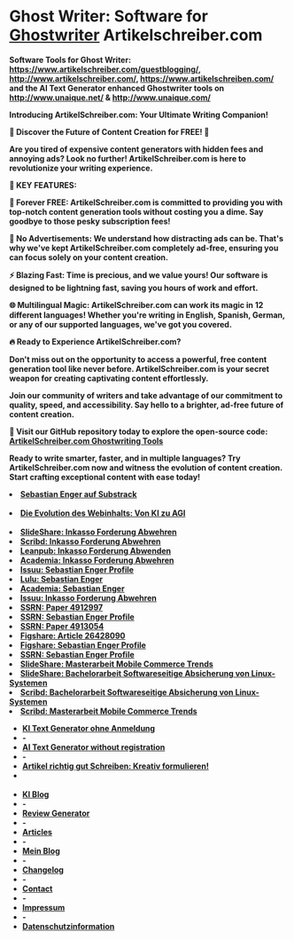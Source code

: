 # <b>Ghost Writer: Software for <a href="http://www.artikelschreiber.com/" hreflang="de" title="Simplify Sentences Software for Ghostwriter Artikelschreiber.com">Ghostwriter</a> Artikelschreiber.com<b>

<b>Software Tools for Ghost Writer: https://www.artikelschreiber.com/guestblogging/, http://www.artikelschreiber.com/, https://www.artikelschreiben.com/ and the AI Text Generator enhanced Ghostwriter tools on http://www.unaique.net/ & http://www.unaique.com/<b>

Introducing ArtikelSchreiber.com: Your Ultimate Writing Companion!

🚀 Discover the Future of Content Creation for FREE! 🚀

Are you tired of expensive content generators with hidden fees and annoying ads? Look no further! ArtikelSchreiber.com is here to revolutionize your writing experience.

📣 KEY FEATURES:

🌟 Forever FREE: ArtikelSchreiber.com is committed to providing you with top-notch content generation tools without costing you a dime. Say goodbye to those pesky subscription fees!

🚫 No Advertisements: We understand how distracting ads can be. That's why we've kept ArtikelSchreiber.com completely ad-free, ensuring you can focus solely on your content creation.

⚡ Blazing Fast: Time is precious, and we value yours! Our software is designed to be lightning fast, saving you hours of work and effort.

🌐 Multilingual Magic: ArtikelSchreiber.com can work its magic in 12 different languages! Whether you're writing in English, Spanish, German, or any of our supported languages, we've got you covered.

🔥 Ready to Experience ArtikelSchreiber.com?

Don't miss out on the opportunity to access a powerful, free content generation tool like never before. ArtikelSchreiber.com is your secret weapon for creating captivating content effortlessly.

Join our community of writers and take advantage of our commitment to quality, speed, and accessibility. Say hello to a brighter, ad-free future of content creation.

📌 Visit our GitHub repository today to explore the open-source code: [ArtikelSchreiber.com Ghostwriting Tools](https://github.com/sebastianenger1981/ghostwriter)

Ready to write smarter, faster, and in multiple languages? Try ArtikelSchreiber.com now and witness the evolution of content creation. Start crafting exceptional content with ease today!
<li><a href="https://substack.com/@sebastianenger" target='_self' hreflang='de' title="Sebastian Enger auf Substrack">Sebastian Enger auf Substrack</a></li>   <br>
<li><a href="https://artikelschreiber.substack.com/p/die-evolution-des-webinhalts-von" target='_self' hreflang='de' title="Die Evolution des Webinhalts: Von KI zu AGI">Die Evolution des Webinhalts: Von KI zu AGI</a></li>  <br>

<li role="listitem"><a href="https://de.slideshare.net/slideshow/wie-kann-ich-eine-inkasso-forderung-abwehren-www-unaique-net/270507889" rel="follow" title="SlideShare: Inkasso Forderung Abwehren">SlideShare: Inkasso Forderung Abwehren</a></li>
				<li role="listitem"><a href="https://de.scribd.com/document/753386955/Wie-Kann-Ich-Eine-Inkasso-Forderung-Abwehren-www-unaique-net" rel="follow" title="Scribd: Inkasso Forderung Abwehren">Scribd: Inkasso Forderung Abwehren</a></li>
				<li role="listitem"><a href="https://leanpub.com/wie_kann_ich_eine_inkasso_forderung_abwenden/upload" rel="follow" title="Leanpub: Inkasso Forderung Abwenden">Leanpub: Inkasso Forderung Abwenden</a></li>
				<li role="listitem"><a href="https://www.academia.edu/122346756/Wie_kann_ich_eine_Inkasso_Forderung_abwehren_www_unaique_net_" rel="follow" title="Academia: Inkasso Forderung Abwehren">Academia: Inkasso Forderung Abwehren</a></li>
				<li role="listitem"><a href="https://issuu.com/sebastianenger" rel="follow" title="https://issuu.com/sebastianenger">Issuu: Sebastian Enger Profile</a></li>
				<li role="listitem"><a href="https://www.lulu.com/spotlight/sebastianenger" rel="follow" title="Lulu: Sebastian Enger">Lulu: Sebastian Enger</a></li>
				<li role="listitem"><a href="https://hs-mittweida.academia.edu/SebastianEnger" rel="follow" title="Academia: Sebastian Enger">Academia: Sebastian Enger</a></li>
				<li role="listitem"><a href="https://issuu.com/sebastianenger/docs/2024-07-24_wie_kann_ich_eine_inkasso_forderung_abw" rel="follow" title="Issuu: Inkasso Forderung Abwehren">Issuu: Inkasso Forderung Abwehren</a></li>
    <li role="listitem"><a href="https://papers.ssrn.com/sol3/papers.cfm?abstract_id=4912997" rel="follow" title="https://papers.ssrn.com/sol3/papers.cfm?abstract_id=4912997">SSRN: Paper 4912997</a></li>
<li role="listitem"><a href="https://papers.ssrn.com/sol3/cf_dev/AbsByAuth.cfm?per_id=6927963" rel="follow" title="https://papers.ssrn.com/sol3/cf_dev/AbsByAuth.cfm?per_id=6927963">SSRN: Sebastian Enger Profile</a></li>
<li role="listitem"><a href="https://papers.ssrn.com/sol3/papers.cfm?abstract_id=4913054" rel="follow" title="https://papers.ssrn.com/sol3/papers.cfm?abstract_id=4913054">SSRN: Paper 4913054</a></li>
<li role="listitem"><a href="https://figshare.com/account/articles/26428090?file=48077377" rel="follow" title="https://figshare.com/account/articles/26428090?file=48077377">Figshare: Article 26428090</a></li>
<li role="listitem"><a href="https://figshare.com/authors/Sebastian_Enger/19280587" rel="follow" title="https://figshare.com/authors/Sebastian_Enger/19280587">Figshare: Sebastian Enger Profile</a></li>
<li role="listitem"><a href="https://papers.ssrn.com/sol3/cf_dev/AbsByAuth.cfm?per_id=6927963" rel="follow" title="https://papers.ssrn.com/sol3/cf_dev/AbsByAuth.cfm?per_id=6927963">SSRN: Sebastian Enger Profile</a></li>
<li role="listitem"><a href="https://de.slideshare.net/slideshow/masterarbeit-mobile-commerce-trends-sebastian-enger/270704686" rel="follow" title="https://de.slideshare.net/slideshow/masterarbeit-mobile-commerce-trends-sebastian-enger/270704686">SlideShare: Masterarbeit Mobile Commerce Trends</a></li>
<li role="listitem"><a href="https://de.slideshare.net/slideshow/bachelorarbeit-softwareseitige-absicherung-von-linux-systemen-gegen-netzwerkbasierende-angriffe-msc-sebastian-enger/270704559" rel="follow" title="https://de.slideshare.net/slideshow/bachelorarbeit-softwareseitige-absicherung-von-linux-systemen-gegen-netzwerkbasierende-angriffe-msc-sebastian-enger/270704559">SlideShare: Bachelorarbeit Softwareseitige Absicherung von Linux-Systemen</a></li>
<li role="listitem"><a href="https://de.scribd.com/document/755571097/Bachelorarbeit-Softwareseitige-Absicherung-von-Linux-Systemen-gegen-netzwerkbasierende-Angriffe-MSc-Sebastian-Enger" rel="follow" title="https://de.scribd.com/document/755571097/Bachelorarbeit-Softwareseitige-Absicherung-von-Linux-Systemen-gegen-netzwerkbasierende-Angriffe-MSc-Sebastian-Enger">Scribd: Bachelorarbeit Softwareseitige Absicherung von Linux-Systemen</a></li>
<li role="listitem"><a href="https://de.scribd.com/document/755571570/Masterarbeit-Mobile-Commerce-Trends-MSc-Sebastian-Enger-unaique-net" rel="follow" title="https://de.scribd.com/document/755571570/Masterarbeit-Mobile-Commerce-Trends-MSc-Sebastian-Enger-unaique-net">Scribd: Masterarbeit Mobile Commerce Trends</a></li>
    
<ul id="foter_ul" role="list"><li role="listitem" class="footer_ul_li"><a href="https://www.unaique.net/" target="_self" hreflang="de" aria-loabel="Nutze unseren kostenlosen KI Text Generator für SEO, Artikel und Content. Keine Anmeldung erforderlich, basiert auf ChatGPT GPT-4o Modell. Erstelle hochwertige Texte einfach und schnell. ➡️ Jetzt gratis nutzen!" title="Nutze unseren kostenlosen KI Text Generator für SEO, Artikel und Content. Keine Anmeldung erforderlich, basiert auf ChatGPT GPT-4o Modell. Erstelle hochwertige Texte einfach und schnell. ➡️ Jetzt gratis nutzen!" />KI Text Generator ohne Anmeldung</a></li><li role="listitem" class="footer_ul_li">-</li><li role="listitem" class="footer_ul_li"><a href="https://www.unaique.net/en/" target="_self" hreflang="en" aria-label="Use our free AI text generator for ✅ Busines, Sales, Markting Content ✅ No registration needed ✅ Join 300,000 satisfied users ➡️ Try it now for free!" title="Use our free AI text generator for ✅ Busines, Sales, Markting Content ✅ No registration needed ✅ Join 300,000 satisfied users ➡️ Try it now for free!">AI Text Generator without registration</a></li><li role="listitem" class="footer_ul_li">-</li><li role="listitem" class="footer_ul_li"><a href="https://www.artikelschreiben.com/" target="_self" hreflang="de" aria-label="Erstellen Sie einzigartige Artikel mit künstlicher Intelligenz auf Artikelschreiben.com. Nutzen Sie unsere Plattform für hochwertige SEO-Texte, Blog-Artikel und mehr in 12 verschiedenen Sprachen. Jetzt kostenlos nutzen!" title="Erstellen Sie einzigartige Artikel mit künstlicher Intelligenz auf Artikelschreiben.com. Nutzen Sie unsere Plattform für hochwertige SEO-Texte, Blog-Artikel und mehr in 12 verschiedenen Sprachen. Jetzt kostenlos nutzen!">Artikel richtig gut Schreiben: Kreativ formulieren!</a></li><li role="listitem" class="footer_ul_li"><br /><br /></li><li role="listitem" class="footer_ul_li"><a href="https://www.unaique.net/blog/" target="_self" hreflang="de" aria-label="KI Blog" title="KI Blog">KI Blog</a></li><li role="listitem" class="footer_ul_li">-</li><li role="listitem" class="footer_ul_li"><b><strong><a href="https://www.artikelschreiber.com/marketing/review/" aria-label="Free Review Generator - Create customer reviews and product descriptions in seconds with our AI for Amazon, Google, eBay, eBay Classifieds, Shein, Temu, Etsy, Shopify, Zalando, Otto, MediaMarkt, Saturn, Real, AliExpress, and general customer reviews." title="Free Review Generator - Create customer reviews and product descriptions in seconds with our AI for Amazon, Google, eBay, eBay Classifieds, Shein, Temu, Etsy, Shopify, Zalando, Otto, MediaMarkt, Saturn, Real, AliExpress, and general customer reviews." hreflang="en" target="_self">Review Generator</a></strong></b></li><li role="listitem" class="footer_ul_li">-</li><li role="listitem" class="footer_ul_li"><a href="https://www.artikelschreiber.com/texts/" target='_self' hreflang='en' aria-label="Articles by ArtikelSchreiber.com" title="Articles by ArtikelSchreiber.com">Articles</a></li><li role="listitem" class="footer_ul_li">-</li><li role="listitem" class="footer_ul_li"><a href="https://www.artikelschreiber.com/blogs/" rel="follow" hreflang="de" title="Besuchen Sie meinen Blog für Artikel über Recht, akademische Arbeiten, technische Konzepte, Projektideen und mehr" aria-label="Besuchen Sie meinen Blog für Artikel über Recht, akademische Arbeiten, technische Konzepte, Projektideen und mehr">Mein Blog</a></li><li role="listitem" class="footer_ul_li">-</li><li role="listitem" class="footer_ul_li"><a href="https://www.artikelschreiber.com/status/" target="_self" hreflang="en" aria-label="Software Changelog & Development Progress | ArtikelSchreiber Status" title="Software Changelog & Development Progress | ArtikelSchreiber Status">Changelog</a></li><li role="listitem" class="footer_ul_li">-</li><li role="listitem" class="footer_ul_li"><a href="https://www.artikelschreiber.com/contact/" target="_self" hreflang="en" aria-label="Kontakt - Contact Us - Support | ArtikelSchreiber.com" title="Kontakt - Contact Us - Support | ArtikelSchreiber.com">Contact</a></li><li role="listitem" class="footer_ul_li">-</li><li role="listitem" class="footer_ul_li"><a href="https://www.artikelschreiber.com/impressum.html" target="_self" hreflang="de" rel="noopener noreferrer nofollow" aria-label="Impressum" title="Impressum">Impressum</a></li><li role="listitem" class="footer_ul_li">-</li><li role="listitem" class="footer_ul_li"><a href="https://www.artikelschreiber.com/privacy-policy.html" target="_self" hreflang="de" rel="noopener noreferrer nofollow" aria-label="Datenschutzinformation" title="Datenschutzinformation">Datenschutzinformation</a></li></ul></body> </html>
